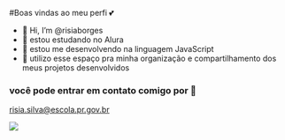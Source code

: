  #Boas vindas ao meu perfi 💕
- 👋 Hi, I’m @risiaborges
- 👀 estou estudando no Alura
- 🌱 estou me desenvolvendo na linguagem JavaScript  
- 💞️ utilizo esse espaço pra minha organização e compartilhamento dos meus projetos desenvolvidos


### você pode entrar em contato comigo por 📧


risia.silva@escola.pr.gov.br 



![](https://media.tenor.com/6NsGHhkq9OcAAAAC/oh-yeah.gif)


